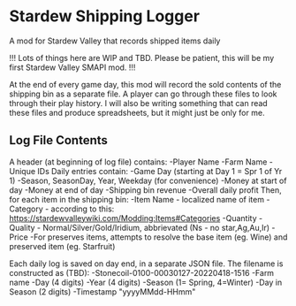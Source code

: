 # Stardew Shipping Logger
 A mod for Stardew Valley that records shipped items daily

!!! Lots of things here are WIP and TBD. Please be patient, this will be my first Stardew Valley SMAPI mod. !!!

At the end of every game day, this mod will record the sold contents of the shipping bin as a separate file. A player can go through these files to look through their play history. I will also be writing something that can read these files and produce spreadsheets, but it might just be only for me.

## Log File Contents
A header (at beginning of log file) contains:
-Player Name
-Farm Name
-Unique IDs
Daily entries contain:
-Game Day (starting at Day 1 = Spr 1 of Yr 1)
-Season, SeasonDay, Year, Weekday (for convenience)
-Money at start of day
-Money at end of day
-Shipping bin revenue
-Overall daily profit
Then, for each item in the shipping bin:
-Item Name - localized name of item
-Category - according to this: https://stardewvalleywiki.com/Modding:Items#Categories
-Quantity 
-Quality - Normal/Silver/Gold/Iridium, abbrievated (Ns - no star,Ag,Au,Ir) 
-Price
-For preserves items, attempts to resolve the base item (eg. Wine) and preserved item (eg. Starfruit)

Each daily log is saved on day end, in a separate JSON file.
The filename is constructed as (TBD):
-Stonecoil-0100-00030127-20220418-1516
-Farm name
-Day (4 digits)
-Year (4 digits)
-Season (1= Spring, 4=Winter)
-Day in Season (2 digits)
-Timestamp "yyyyMMdd-HHmm"
